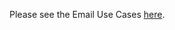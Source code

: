 Please see the Email Use Cases [here](https://github.com/sendgrid/sendgrid-nodejs/blob/master/docs/use-cases/README.md#email-use-cases).

